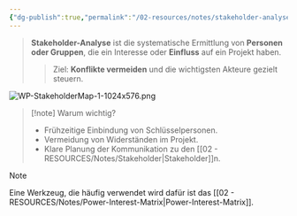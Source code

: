```yaml
---
{"dg-publish":true,"permalink":"/02-resources/notes/stakeholder-analyse/","tags":["ausbildung/gfn/ap1/vorbereitung","projektmanagement"],"noteIcon":"","updated":"2025-10-29T12:59:10.561+01:00"}
---
```


>**Stakeholder-Analyse** ist die systematische Ermittlung von **Personen oder Gruppen**, die ein Interesse oder **Einfluss** auf ein Projekt haben.
> 
>> Ziel: **Konflikte vermeiden** und die wichtigsten Akteure gezielt steuern.

![WP-StakeholderMap-1-1024x576.png](/img/user/02%20-%20RESOURCES/Files/WP-StakeholderMap-1-1024x576.png)
> [!note] Warum wichtig?
> 
> - Frühzeitige Einbindung von Schlüsselpersonen.
> - Vermeidung von Widerständen im Projekt.
> - Klare Planung der Kommunikation zu den [[02 - RESOURCES/Notes/Stakeholder\|Stakeholder]]n.

>[!note]
>Eine Werkzeug, die häufig verwendet wird dafür ist das [[02 - RESOURCES/Notes/Power-Interest-Matrix\|Power-Interest-Matrix]].


